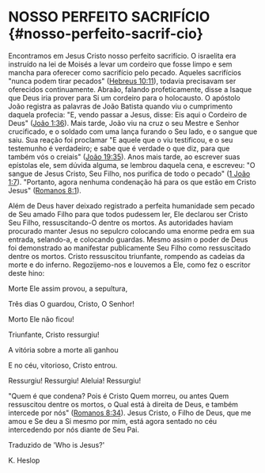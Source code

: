 # NOSSO PERFEITO SACRIFÍCIO {#nosso-perfeito-sacrif-cio}

Encontramos em Jesus Cristo nosso perfeito sacrifício. O israelita era instruído na lei de Moisés a levar um cordeiro que fosse limpo e sem mancha para oferecer como sacrifício pelo pecado. Aqueles sacrifícios &quot;nunca podem tirar pecados&quot; ([Hebreus 10:11](http://bibliaonline.com.br/acf/hb/10/11)), todavia precisavam ser oferecidos continuamente. Abraão, falando profeticamente, disse a Isaque que Deus iria prover para Si um cordeiro para o holocausto. O apóstolo João registra as palavras de João Batista quando viu o cumprimento daquela profecia: &quot;E, vendo passar a Jesus, disse: Eis aqui o Cordeiro de Deus&quot; ([João 1:36](http://bibliaonline.com.br/acf/jo/1/36)). Mais tarde, João viu na cruz o seu Mestre e Senhor crucificado, e o soldado com uma lança furando o Seu lado, e o sangue que saiu. Sua reação foi proclamar &quot;E aquele que o viu testificou, e o seu testemunho é verdadeiro; e sabe que é verdade o que diz, para que também vós o creiais&quot; ([João 19:35](http://bibliaonline.com.br/acf/jo/19/35)). Anos mais tarde, ao escrever suas epístolas ele, sem dúvida alguma, se lembrou daquela cena, e escreveu: &quot;O sangue de Jesus Cristo, Seu Filho, nos purifica de todo o pecado&quot; ([1 João 1:7](http://bibliaonline.com.br/acf/1jo/1/7)). &quot;Portanto, agora nenhuma condenação há para os que estão em Cristo Jesus&quot; ([Romanos 8:1](http://bibliaonline.com.br/acf/rm/8/1)).

Além de Deus haver deixado registrado a perfeita humanidade sem pecado de Seu amado Filho para que todos pudessem ler, Ele declarou ser Cristo Seu Filho, ressuscitando-O dentre os mortos. As autoridades haviam procurado manter Jesus no sepulcro colocando uma enorme pedra em sua entrada, selando-a, e colocando guardas. Mesmo assim o poder de Deus foi demonstrado ao manifestar publicamente Seu Filho como ressuscitado dentre os mortos. Cristo ressuscitou triunfante, rompendo as cadeias da morte e do inferno. Regozijemo-nos e louvemos a Ele, como fez o escritor deste hino:

Morte Ele assim provou, a sepultura,

Três dias O guardou, Cristo, O Senhor!

Morto Ele não ficou!

Triunfante, Cristo ressurgiu!

A vitória sobre a morte ali ganhou

E no céu, vitorioso, Cristo entrou.

Ressurgiu! Ressurgiu! Aleluia! Ressurgiu!

&quot;Quem é que condena? Pois é Cristo Quem morreu, ou antes Quem ressuscitou dentre os mortos, o Qual está à direita de Deus, e também intercede por nós&quot; ([Romanos 8:34](http://bibliaonline.com.br/acf/rm/8/34)). Jesus Cristo, o Filho de Deus, que me amou e Se deu a Si mesmo por mim, está agora sentado no céu intercedendo por nós diante de Seu Pai.

Traduzido de &#039;Who is Jesus?&#039;

K. Heslop